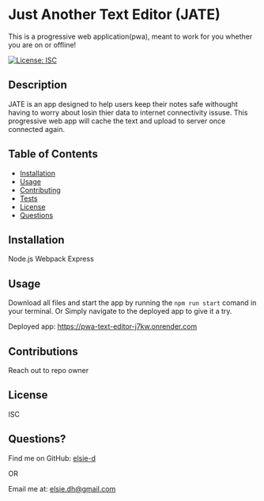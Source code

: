 # Just Another Text Editor (JATE)
This is a progressive web application(pwa), meant to work for you whether you are on or offline!

[![License: ISC](https://img.shields.io/badge/License-ISC-blue.svg)](https://opensource.org/licenses/ISC)


    
## Description
JATE is an app designed to help users keep their notes safe withought having to worry about losin thier data to internet connectivity issuse. This progressive web app will cache the text and upload to server once connected again. 
            
## Table of Contents
            
- [Installation](#installation)
- [Usage](#usage)
- [Contributing](#contributions)
- [Tests](#tests)
- [License](#license)       
- [Questions](#questions)
            
## Installation
Node.js 
Webpack
Express
            
            
## Usage
Download all files and start the app by running the `npm run start` comand in your terminal.
Or Simply navigate to the deployed app to give it a try.

Deployed app: https://pwa-text-editor-j7kw.onrender.com
            
## Contributions
Reach out to repo owner
            
            
## License
ISC
            
            
## Questions?
Find me on GitHub: <a href="https://github.com/elsie-d" target="_blank">elsie-d</a>
            
OR
            
Email me at: <a href="mailto:elsie.dh@gmail.com" target="_blank">elsie.dh@gmail.com</a>
            